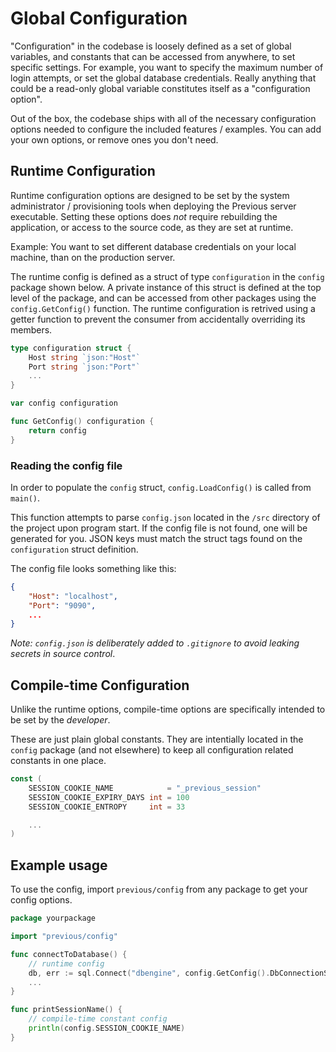 # Global Configuration

"Configuration" in the codebase is loosely defined as a set of global variables, and constants that can be accessed from anywhere, to set specific settings.
For example, you want to specify the maximum number of login attempts, or set the global database credentials.
Really anything that could be a read-only global variable constitutes itself as a "configuration option".


Out of the box, the codebase ships with all of the necessary configuration options needed to configure the included features / examples.
You can add your own options, or remove ones you don't need.


## Runtime Configuration

Runtime configuration options are designed to be set by the system administrator / provisioning tools when deploying the Previous server executable.
Setting these options does _not_ require rebuilding the application, or access to the source code, as they are set at runtime.

Example: You want to set different database credentials on your local machine, than on the production server.

The runtime config is defined as a struct of type `configuration` in the `config` package shown below.
A private instance of this struct is defined at the top level of the package, and can be accessed from other packages using the `config.GetConfig()` function.
The runtime configuration is retrived using a getter function to prevent the consumer from accidentally overriding its members.

```go
type configuration struct {
	Host string `json:"Host"`
	Port string `json:"Port"`
	...
}

var config configuration

func GetConfig() configuration {
	return config
}
```

### Reading the config file

In order to populate the `config` struct, `config.LoadConfig()` is called from `main()`.

This function attempts to parse `config.json` located in the `/src` directory of the project upon program start.
If the config file is not found, one will be generated for you.
JSON keys must match the struct tags found on the `configuration` struct definition.

The config file looks something like this:
```json
{
    "Host": "localhost",
    "Port": "9090",
	...
}
```

_Note: `config.json` is deliberately added to `.gitignore` to avoid leaking secrets in source control_.

## Compile-time Configuration

Unlike the runtime options, compile-time options are specifically intended to be set by the _developer_.

These are just plain global constants.
They are intentially located in the `config` package (and not elsewhere) to keep all configuration related constants in one place.

```go
const (
	SESSION_COOKIE_NAME            = "_previous_session"
	SESSION_COOKIE_EXPIRY_DAYS int = 100
	SESSION_COOKIE_ENTROPY     int = 33

	...
)
```

## Example usage
To use the config, import `previous/config` from any package to get your config options.

```go
package yourpackage

import "previous/config"

func connectToDatabase() {
	// runtime config
	db, err := sql.Connect("dbengine", config.GetConfig().DbConnectionString)
	...
}

func printSessionName() {
	// compile-time constant config
	println(config.SESSION_COOKIE_NAME)
}
```